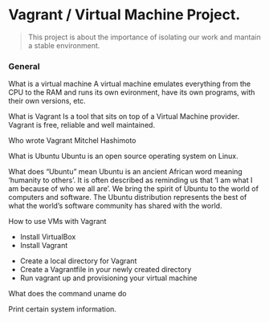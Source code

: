 # Vagrant / Virtual Machine Project.
> This project is about the importance of isolating our work and mantain a stable environment.

### General
What is a virtual machine
A virtual machine emulates everything from the CPU to the RAM and runs its own evironment, have its own programs, with their own versions, etc.

What is Vagrant
Is a tool that sits on top of a Virtual Machine provider. Vagrant is free, reliable and well maintained.

Who wrote Vagrant
Mitchel Hashimoto

What is Ubuntu
Ubuntu is an open source operating system on Linux.

What does “Ubuntu” mean
Ubuntu is an ancient African word meaning ‘humanity to others’. It is often described as reminding us that ‘I am what I am because of who we all are’. We bring the spirit of Ubuntu to the world of computers and software. The Ubuntu distribution represents the best of what the world’s software community has shared with the world.

How to use VMs with Vagrant
* Install VirtualBox
* Install Vagrant
- Create a local directory for Vagrant
- Create a Vagrantfile in your newly created directory
- Run vagrant up and provisioning your virtual machine

What does the command uname do

Print certain system information.
